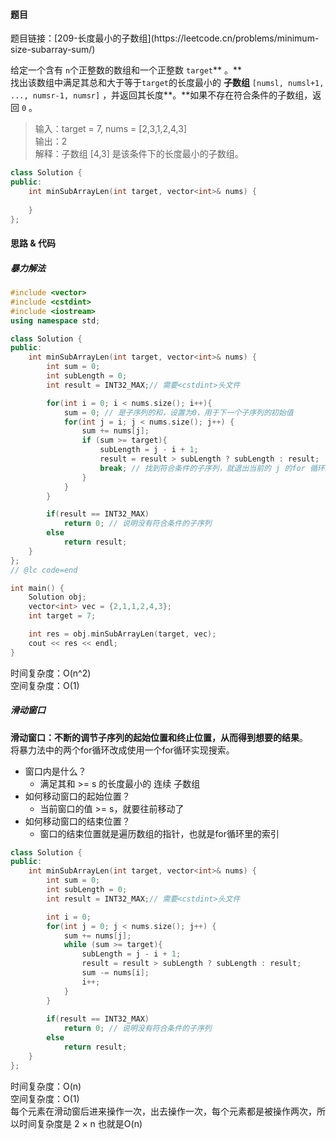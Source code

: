 <h4 id="A93EY">题目</h4>
题目链接：[209-长度最小的子数组](https://leetcode.cn/problems/minimum-size-subarray-sum/) 

给定一个含有 `n`个正整数的数组和一个正整数 `target`** 。**  
找出该数组中满足其总和大于等于`target`的长度最小的 **子数组** `[numsl, numsl+1, ..., numsr-1, numsr]` ，并返回其长度**。**如果不存在符合条件的子数组，返回 `0` 。

> 输入：target = 7, nums = [2,3,1,2,4,3]  
输出：2  
解释：子数组 [4,3] 是该条件下的长度最小的子数组。
>

```cpp
class Solution {
public:
    int minSubArrayLen(int target, vector<int>& nums) {
        
    }
};
```

<h4 id="Ae4uU">思路 & 代码</h4>
<h5 id="ITSrN">暴力解法</h5>

```cpp
#include <vector>
#include <cstdint>
#include <iostream>
using namespace std;

class Solution {
public:
    int minSubArrayLen(int target, vector<int>& nums) {
        int sum = 0;
        int subLength = 0;
        int result = INT32_MAX;// 需要<cstdint>头文件

        for(int i = 0; i < nums.size(); i++){
            sum = 0; // 是子序列的和，设置为0，用于下一个子序列的初始值
            for(int j = i; j < nums.size(); j++) {
                sum += nums[j];
                if (sum >= target){
                    subLength = j - i + 1;
                    result = result > subLength ? subLength : result;
                    break; // 找到符合条件的子序列，就退出当前的 j 的for 循环。
                }
            }
        }

        if(result == INT32_MAX)
            return 0; // 说明没有符合条件的子序列
        else 
            return result;
    }
};
// @lc code=end

int main() {
    Solution obj;
    vector<int> vec = {2,1,1,2,4,3};
    int target = 7;

    int res = obj.minSubArrayLen(target, vec);
    cout << res << endl;
}
```

时间复杂度：O(n^2)  
空间复杂度：O(1)

<h5 id="JCyzO">滑动窗口</h5>

**滑动窗口：不断的调节子序列的起始位置和终止位置，从而得到想要的结果**。  
将暴力法中的两个for循环改成使用一个for循环实现搜索。

+ 窗口内是什么？
    - 满足其和 >= s 的长度最小的 连续 子数组
+ 如何移动窗口的起始位置？
    - 当前窗口的值  >= s，就要往前移动了
+ 如何移动窗口的结束位置？
    - 窗口的结束位置就是遍历数组的指针，也就是for循环里的索引

```cpp
class Solution {
public:
    int minSubArrayLen(int target, vector<int>& nums) {
        int sum = 0;
        int subLength = 0;
        int result = INT32_MAX;// 需要<cstdint>头文件

        int i = 0;
        for(int j = 0; j < nums.size(); j++) {
            sum += nums[j];
            while (sum >= target){
                subLength = j - i + 1;
                result = result > subLength ? subLength : result;
                sum -= nums[i];
                i++;
            }
        }
        
        if(result == INT32_MAX)
            return 0; // 说明没有符合条件的子序列
        else 
            return result;
    }
};
```

时间复杂度：O(n)  
空间复杂度：O(1)  
每个元素在滑动窗后进来操作一次，出去操作一次，每个元素都是被操作两次，所以时间复杂度是 2 × n 也就是O(n)

